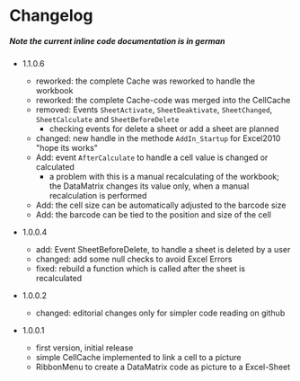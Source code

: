 ﻿# Changelog

##### _Note the current inline code documentation is in german_

- 1.1.0.6
  - reworked: the complete Cache was reworked to handle the workbook
  - reworked: the complete Cache-code was merged into the CellCache
  - removed: Events `SheetActivate`, `SheetDeaktivate`, `SheetChanged`,
`SheetCalculate` and `SheetBeforeDelete`
    - checking events for delete a sheet or add a sheet are planned
  - changed: new handle in the methode `AddIn_Startup` for Excel2010 "hope its works"
  - Add: event `AfterCalculate` to handle a cell value is changed or calculated
    - a problem with this is a manual recalculating of the workbook;
the DataMatrix changes its value only, when a manual recalculation is performed
  - Add: the cell size can be automatically adjusted to the barcode size
  - Add: the barcode can be tied to the position and size of the cell

- 1.0.0.4
  - add: Event SheetBeforeDelete, to handle a sheet is deleted by a user 
  - changed: add some null checks to avoid Excel Errors
  - fixed: rebuild a function which is called after the sheet is recalculated 

- 1.0.0.2
  - changed: editorial changes only for simpler code reading on github

- 1.0.0.1
  - first version, initial release
  - simple CellCache implemented to link a cell to a picture
  - RibbonMenu to create a DataMatrix code as picture to a Excel-Sheet 